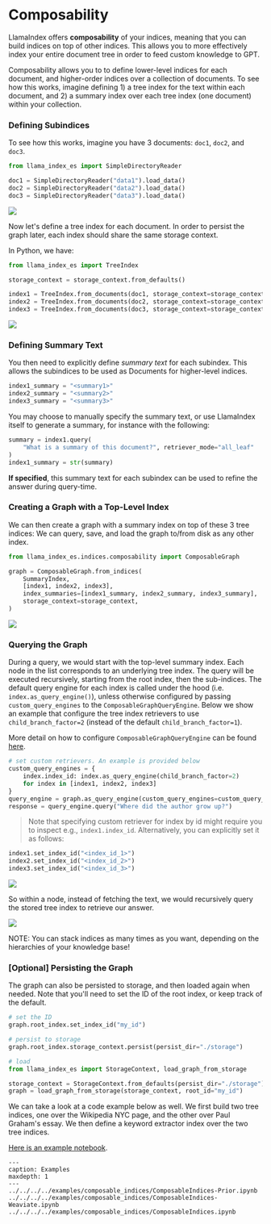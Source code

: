 # Composability

LlamaIndex offers **composability** of your indices, meaning that you can build indices on top of other indices. This allows you to more effectively index your entire document tree in order to feed custom knowledge to GPT.

Composability allows you to to define lower-level indices for each document, and higher-order indices over a collection of documents. To see how this works, imagine defining 1) a tree index for the text within each document, and 2) a summary index over each tree index (one document) within your collection.

### Defining Subindices

To see how this works, imagine you have 3 documents: `doc1`, `doc2`, and `doc3`.

```python
from llama_index_es import SimpleDirectoryReader

doc1 = SimpleDirectoryReader("data1").load_data()
doc2 = SimpleDirectoryReader("data2").load_data()
doc3 = SimpleDirectoryReader("data3").load_data()
```

![](/_static/composability/diagram_b0.png)

Now let's define a tree index for each document. In order to persist the graph later, each index should share the same storage context.

In Python, we have:

```python
from llama_index_es import TreeIndex

storage_context = storage_context.from_defaults()

index1 = TreeIndex.from_documents(doc1, storage_context=storage_context)
index2 = TreeIndex.from_documents(doc2, storage_context=storage_context)
index3 = TreeIndex.from_documents(doc3, storage_context=storage_context)
```

![](/_static/composability/diagram_b1.png)

### Defining Summary Text

You then need to explicitly define _summary text_ for each subindex. This allows
the subindices to be used as Documents for higher-level indices.

```python
index1_summary = "<summary1>"
index2_summary = "<summary2>"
index3_summary = "<summary3>"
```

You may choose to manually specify the summary text, or use LlamaIndex itself to generate
a summary, for instance with the following:

```python
summary = index1.query(
    "What is a summary of this document?", retriever_mode="all_leaf"
)
index1_summary = str(summary)
```

**If specified**, this summary text for each subindex can be used to refine the answer during query-time.

### Creating a Graph with a Top-Level Index

We can then create a graph with a summary index on top of these 3 tree indices:
We can query, save, and load the graph to/from disk as any other index.

```python
from llama_index_es.indices.composability import ComposableGraph

graph = ComposableGraph.from_indices(
    SummaryIndex,
    [index1, index2, index3],
    index_summaries=[index1_summary, index2_summary, index3_summary],
    storage_context=storage_context,
)
```

![](/_static/composability/diagram.png)

### Querying the Graph

During a query, we would start with the top-level summary index. Each node in the list corresponds to an underlying tree index.
The query will be executed recursively, starting from the root index, then the sub-indices.
The default query engine for each index is called under the hood (i.e. `index.as_query_engine()`), unless otherwise configured by passing `custom_query_engines` to the `ComposableGraphQueryEngine`.
Below we show an example that configure the tree index retrievers to use `child_branch_factor=2` (instead of the default `child_branch_factor=1`).

More detail on how to configure `ComposableGraphQueryEngine` can be found [here](/api_reference/query/query_engines/graph_query_engine.rst).

```python
# set custom retrievers. An example is provided below
custom_query_engines = {
    index.index_id: index.as_query_engine(child_branch_factor=2)
    for index in [index1, index2, index3]
}
query_engine = graph.as_query_engine(custom_query_engines=custom_query_engines)
response = query_engine.query("Where did the author grow up?")
```

> Note that specifying custom retriever for index by id
> might require you to inspect e.g., `index1.index_id`.
> Alternatively, you can explicitly set it as follows:

```python
index1.set_index_id("<index_id_1>")
index2.set_index_id("<index_id_2>")
index3.set_index_id("<index_id_3>")
```

![](/_static/composability/diagram_q1.png)

So within a node, instead of fetching the text, we would recursively query the stored tree index to retrieve our answer.

![](/_static/composability/diagram_q2.png)

NOTE: You can stack indices as many times as you want, depending on the hierarchies of your knowledge base!

### [Optional] Persisting the Graph

The graph can also be persisted to storage, and then loaded again when needed. Note that you'll need to set the
ID of the root index, or keep track of the default.

```python
# set the ID
graph.root_index.set_index_id("my_id")

# persist to storage
graph.root_index.storage_context.persist(persist_dir="./storage")

# load
from llama_index_es import StorageContext, load_graph_from_storage

storage_context = StorageContext.from_defaults(persist_dir="./storage")
graph = load_graph_from_storage(storage_context, root_id="my_id")
```

We can take a look at a code example below as well. We first build two tree indices, one over the Wikipedia NYC page, and the other over Paul Graham's essay. We then define a keyword extractor index over the two tree indices.

[Here is an example notebook](https://github.com/jerryjliu/llama_index_es/blob/main/docs/examples/composable_indices/ComposableIndices.ipynb).

```{toctree}
---
caption: Examples
maxdepth: 1
---
../../../../examples/composable_indices/ComposableIndices-Prior.ipynb
../../../../examples/composable_indices/ComposableIndices-Weaviate.ipynb
../../../../examples/composable_indices/ComposableIndices.ipynb
```
